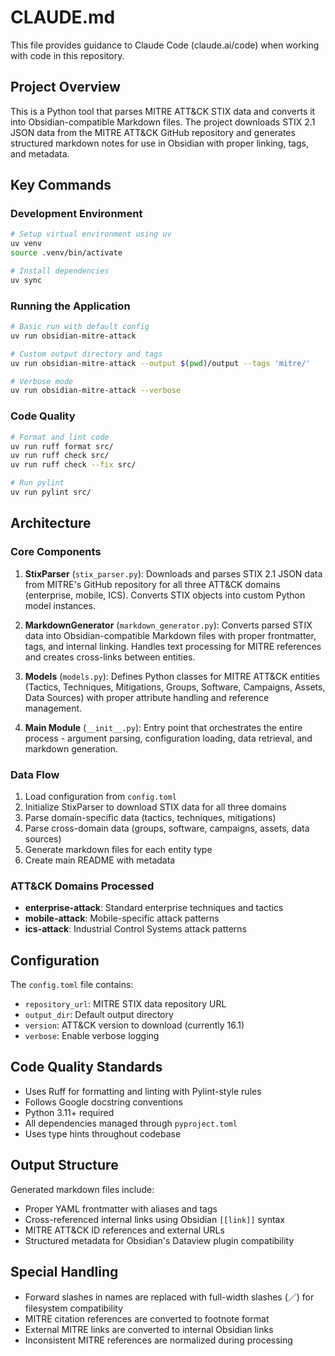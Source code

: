# CLAUDE.md

This file provides guidance to Claude Code (claude.ai/code) when working with code in this repository.

## Project Overview

This is a Python tool that parses MITRE ATT&CK STIX data and converts it into Obsidian-compatible Markdown files. The project downloads STIX 2.1 JSON data from the MITRE ATT&CK GitHub repository and generates structured markdown notes for use in Obsidian with proper linking, tags, and metadata.

## Key Commands

### Development Environment
```bash
# Setup virtual environment using uv
uv venv
source .venv/bin/activate

# Install dependencies
uv sync
```

### Running the Application
```bash
# Basic run with default config
uv run obsidian-mitre-attack

# Custom output directory and tags
uv run obsidian-mitre-attack --output $(pwd)/output --tags 'mitre/'

# Verbose mode
uv run obsidian-mitre-attack --verbose
```

### Code Quality
```bash
# Format and lint code
uv run ruff format src/
uv run ruff check src/
uv run ruff check --fix src/

# Run pylint
uv run pylint src/
```

## Architecture

### Core Components

1. **StixParser** (`stix_parser.py`): Downloads and parses STIX 2.1 JSON data from MITRE's GitHub repository for all three ATT&CK domains (enterprise, mobile, ICS). Converts STIX objects into custom Python model instances.

2. **MarkdownGenerator** (`markdown_generator.py`): Converts parsed STIX data into Obsidian-compatible Markdown files with proper frontmatter, tags, and internal linking. Handles text processing for MITRE references and creates cross-links between entities.

3. **Models** (`models.py`): Defines Python classes for MITRE ATT&CK entities (Tactics, Techniques, Mitigations, Groups, Software, Campaigns, Assets, Data Sources) with proper attribute handling and reference management.

4. **Main Module** (`__init__.py`): Entry point that orchestrates the entire process - argument parsing, configuration loading, data retrieval, and markdown generation.

### Data Flow

1. Load configuration from `config.toml`
2. Initialize StixParser to download STIX data for all three domains
3. Parse domain-specific data (tactics, techniques, mitigations)
4. Parse cross-domain data (groups, software, campaigns, assets, data sources)
5. Generate markdown files for each entity type
6. Create main README with metadata

### ATT&CK Domains Processed

- **enterprise-attack**: Standard enterprise techniques and tactics
- **mobile-attack**: Mobile-specific attack patterns
- **ics-attack**: Industrial Control Systems attack patterns

## Configuration

The `config.toml` file contains:
- `repository_url`: MITRE STIX data repository URL
- `output_dir`: Default output directory
- `version`: ATT&CK version to download (currently 16.1)
- `verbose`: Enable verbose logging

## Code Quality Standards

- Uses Ruff for formatting and linting with Pylint-style rules
- Follows Google docstring conventions
- Python 3.11+ required
- All dependencies managed through `pyproject.toml`
- Uses type hints throughout codebase

## Output Structure

Generated markdown files include:
- Proper YAML frontmatter with aliases and tags
- Cross-referenced internal links using Obsidian `[[link]]` syntax
- MITRE ATT&CK ID references and external URLs
- Structured metadata for Obsidian's Dataview plugin compatibility

## Special Handling

- Forward slashes in names are replaced with full-width slashes (／) for filesystem compatibility
- MITRE citation references are converted to footnote format
- External MITRE links are converted to internal Obsidian links
- Inconsistent MITRE references are normalized during processing